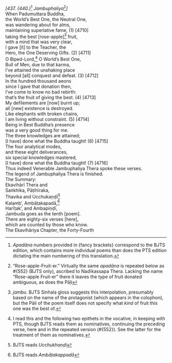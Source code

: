 *\[437. {440.}*[^1] *Jambuphaliya*[^2]*\]*  
When Padumuttara Buddha,  
the World’s Best One, the Neutral One,  
was wandering about for alms,  
maintaining superlative fame, (1) \[4710\]  
taking the best \[rose-apple\][^3] fruit,  
with a mind that was very clear,  
I gave \[it\] to the Teacher, the  
Hero, the One Deserving Gifts. (2) \[4711\]  
O Biped-Lord,[^4] O World’s Best One,  
Bull of Men, due to that karma,  
I’ve attained the unshaking place  
beyond \[all\] conquest and defeat. (3) \[4712\]  
In the hundred thousand aeons  
since I gave that donation then,  
I’ve come to know no bad rebirth:  
that’s the fruit of giving the best. (4) \[4713\]  
My defilements are \[now\] burnt up;  
all \[new\] existence is destroyed.  
Like elephants with broken chains,  
I am living without constraint. (5) \[4714\]  
Being in Best Buddha’s presence  
was a very good thing for me.  
The three knowledges are attained;  
\[I have\] done what the Buddha taught! (6) \[4715\]  
The four analytical modes,  
and these eight deliverances,  
six special knowledges mastered,  
\[I have\] done what the Buddha taught! (7) \[4716\]  
Thus indeed Venerable Jambuphaliya Thera spoke these verses.  
The legend of Jambuphaliya Thera is finished.  
The Summary:  
Ekavihārī Thera and  
Saṅkhika, Pāṭihīraka,  
Thavika and Ucchukaṇḍī[^5]  
Kalamb’, Ambāṭakapadā,[^6]  
Harīṭak’, and Ambapiṇḍī,  
Jambuda goes as the tenth \[poem\].  
There are eighty-six verses \[here\],  
which are counted by those who know.  
The Ekavihāriya Chapter, the Forty-Fourth  
[^1]: *Apadāna* numbers provided in {fancy brackets} correspond to the
    BJTS edition, which contains more individual poems than does the PTS
    edition dictating the main numbering of this translation.  
[^2]: “Rose-apple-Fruit-er.” Virtually the same *apadāna* is repeated
    below as \#{552} (BJTS only), ascribed to Nadīkassapa Thera. Lacking
    the name “Rose-apple Fruit-er” there it leaves the type of fruit
    donated ambiguous, as does the Pāḷi  
[^3]: *jambu.* BJTS Sinhala gloss suggests this interpolation,
    presumably based on the name of the protagonist (which appears in
    the colophon), but the Pāli of the poem itself does not specify what
    *kind* of fruit this one was the best of.  
[^4]: I read this and the following two epithets in the vocative, in
    keeping with PTS, though BJTS reads them as nominatives, continuing
    the preceding verse, here and in the repeated version (\#{552}). See
    the latter for the treatment of them as nominatives.  
[^5]: BJTS reads *Ucchukhaṇḍi*  
[^6]: BJTS reads *Ambāṭakappadā*
